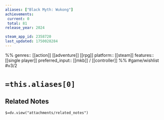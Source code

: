 ```yaml
---
aliases: ["Black Myth: Wukong"]
achievements:
 current: 0
 total: 81
release_year: 2024

steam_app_id: 2358720
last_updated: 1750028284
---
```

%%
genres:: [[action]] [[adventure]] [[rpg]]
platform:: [[steam]]
features:: [[single player]]
preferred_input:: [[mkb]] / [[controller]]
%%
#game/wishlist
#v3/2

# `=this.aliases[0]`
## Related Notes
`$=dv.view("attachments/related_notes")`